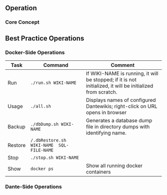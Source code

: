 
## Operation

### Core Concept

## Best Practice Operations

### Docker-Side Operations

| Task     | Command | Comment |
|----      | -----   | ------|
| Run   | `./run.sh WIKI-NAME`  | If WIKI-NAME is running, it will be stopped; if it is not initialized, it will be initialized from scratch.  |
| Usage     | `./all.sh`  | Displays names of configured Dantewikis; right-click on URL opens in browser  |
| Backup  | `./dbDump.sh WIKI-NAME` |  Generates a database dump file in directory dumps with identifying name. |
| Restore | `/.dbRestore.sh WIKI-NAME  SQL-FILE-NAME` | 
| Stop    | `./stop.sh WIKI-NAME` |       |
| Show    | `docker ps`  | Show all running docker containers  |


### Dante-Side Operations

